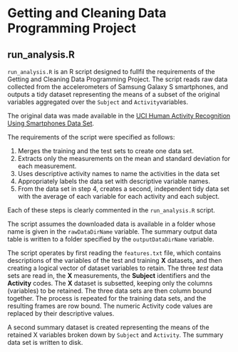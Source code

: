 Getting and Cleaning Data Programming Project
=============================================

run_analysis.R
---------------

`run_analysis.R` is an R script designed to fullfil the requirements of
the Getting and Cleaning Data Programming Project. The script reads raw
data collected from the accelerometers of Samsung Galaxy S smartphones,
and outputs a tidy dataset representing the means of a subset of the
original variables aggregated over the `Subject` and `Activity`variables.

The original data was made available in the [UCI Human Activity
Recognition Using Smartphones Data Set][UCI].

[UCI]: http://archive.ics.uci.edu/ml/datasets/Human+Activity+Recognition+Using+Smartphones#


The requirements of the script were specified as follows:

1. Merges the training and the test sets to create one data set.
2. Extracts only the measurements on the mean and standard deviation for
   each measurement.
3. Uses descriptive activity names to name the activities in the data set
4. Appropriately labels the data set with descriptive variable names.
5. From the data set in step 4, creates a second, independent tidy data
   set with the average of each variable for each activity and each
   subject.

Each of these steps is clearly commented in the `run_analysis.R` script.

The script assumes the downloaded data is available in a folder whose
name is given in the `rawDataDirName` variable. The summary output data
table is written to a folder specified by the `outputDataDirName`
variable.

The script operates by first reading the `features.txt` file, which
contains descriptions of the variables of the test and training **X**
datasets, and then creating a logical vector of dataset variables to
retain. The three *test* data sets are read in, the **X** measurements,
the **Subject** identifiers and the **Activity** codes. The **X** dataset is
subsetted, keeping only the columns (variables) to be retained. The
three data sets are then column bound together. The process is repeated
for the training data sets, and the resulting frames are row bound. The
numeric Activity code values are replaced by their descriptive values.

A second summary dataset is created representing the means of the
retained X variables broken down by `Subject` and `Activity`. The summary
data set is written to disk.

